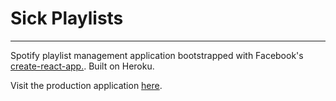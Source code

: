 # Sick Playlists

---

Spotify playlist management application bootstrapped with Facebook's [create-react-app.](https://github.com/facebook/create-react-app). Built on Heroku.

Visit the production application [here](https://sick-playlists.herokuapp.com/).
